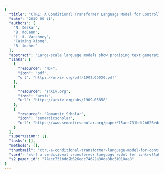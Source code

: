 ```yaml
---
{
  "title": "CTRL: A Conditional Transformer Language Model for Controllable Generation",
  "date": "2019-09-11",
  "authors": [
    "N. Keskar",
    "B. McCann",
    "L. R. Varshney",
    "Caiming Xiong",
    "R. Socher"
  ],
  "abstract": "Large-scale language models show promising text generation capabilities, but users cannot easily control particular aspects of the generated text. We release CTRL, a 1.63 billion-parameter conditional transformer language model, trained to condition on control codes that govern style, content, and task-specific behavior. Control codes were derived from structure that naturally co-occurs with raw text, preserving the advantages of unsupervised learning while providing more explicit control over text generation. These codes also allow CTRL to predict which parts of the training data are most likely given a sequence. This provides a potential method for analyzing large amounts of data via model-based source attribution. We have released multiple full-sized, pretrained versions of CTRL at this https URL.",
  "links": [
    {
      "resource": "PDF",
      "icon": "pdf",
      "url": "https://arxiv.org/pdf/1909.05858.pdf"
    },
    {
      "resource": "arXiv.org",
      "icon": "arxiv",
      "url": "https://arxiv.org/abs/1909.05858"
    },
    {
      "resource": "Semantic Scholar",
      "icon": "semanticscholar",
      "url": "https://www.semanticscholar.org/paper/75acc731bdd2b626edc74672a30da3bc51010ae8"
    }
  ],
  "supervision": [],
  "tasks": [],
  "methods": [],
  "thumbnail": "ctrl-a-conditional-transformer-language-model-for-controllable-generation-thumb.jpg",
  "card": "ctrl-a-conditional-transformer-language-model-for-controllable-generation-card.jpg",
  "s2_paper_id": "75acc731bdd2b626edc74672a30da3bc51010ae8"
}
---
```


